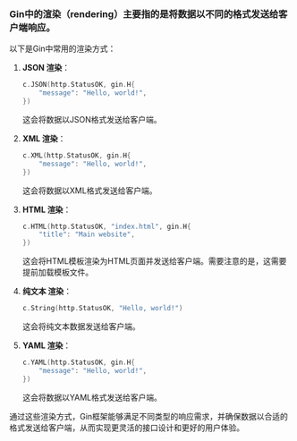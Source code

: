 ### Gin中的渲染（rendering）主要指的是将数据以不同的格式发送给客户端响应。

以下是Gin中常用的渲染方式：

1. **JSON 渲染**：
   ```go
   c.JSON(http.StatusOK, gin.H{
       "message": "Hello, world!",
   })
   ```
   这会将数据以JSON格式发送给客户端。

2. **XML 渲染**：
   ```go
   c.XML(http.StatusOK, gin.H{
       "message": "Hello, world!",
   })
   ```
   这会将数据以XML格式发送给客户端。

3. **HTML 渲染**：
   ```go
   c.HTML(http.StatusOK, "index.html", gin.H{
       "title": "Main website",
   })
   ```
   这会将HTML模板渲染为HTML页面并发送给客户端。需要注意的是，这需要提前加载模板文件。

4. **纯文本 渲染**：
   ```go
   c.String(http.StatusOK, "Hello, world!")
   ```
   这会将纯文本数据发送给客户端。

5. **YAML 渲染**：
   ```go
   c.YAML(http.StatusOK, gin.H{
       "message": "Hello, world!",
   })
   ```
   这会将数据以YAML格式发送给客户端。

通过这些渲染方式，Gin框架能够满足不同类型的响应需求，并确保数据以合适的格式发送给客户端，从而实现更灵活的接口设计和更好的用户体验。
